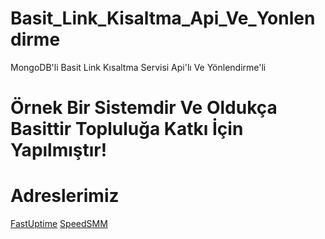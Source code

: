 # Basit_Link_Kisaltma_Api_Ve_Yonlendirme
MongoDB'li Basit Link Kısaltma Servisi Api'lı Ve Yönlendirme'li

# Örnek Bir Sistemdir Ve Oldukça Basittir Topluluğa Katkı İçin Yapılmıştır!

# Adreslerimiz

[FastUptime](https://fastuptime.com)
[SpeedSMM](https://speedsmm.com)
